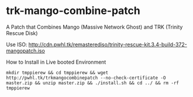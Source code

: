# trk-mango-combine-patch
A Patch that Combines Mango (Massive Network Ghost) and TRK (Trinity Rescue Disk)

Use ISO: http://cdn.pwhl.tk/remasterediso/trinity-rescue-kit.3.4-build-372-mangopatch.iso

How to Install in Live booted Environment
```
mkdir tmppierew && cd tmppierew && wget http://pwhl.tk/trkmangocombinepatch --no-check-certificate -O master.zip && unzip master.zip && ./install.sh && cd ../ && rm -rf tmppierew
```
